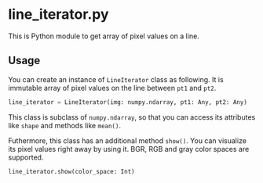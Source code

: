 # line_iterator.py
This is Python module to get array of pixel values on a line.

## Usage
You can create an instance of `LineIterator` class as following.
It is immutable array of pixel values on the line between `pt1` and `pt2`. 
```py
line_iterator = LineIterator(img: numpy.ndarray, pt1: Any, pt2: Any)
```

This class is subclass of `numpy.ndarray`, so that you can access its attributes like `shape` and methods like `mean()`.

Futhermore, this class has an additional method `show()`.
You can visualize its pixel values right away by using it.
BGR, RGB and gray color spaces are supported.
```py
line_iterator.show(color_space: Int)
```
